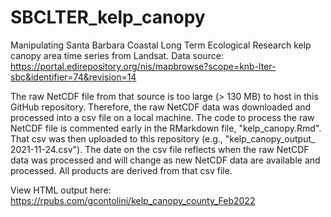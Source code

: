 # SBCLTER_kelp_canopy
Manipulating Santa Barbara Coastal Long Term Ecological Research kelp canopy area time series from Landsat. Data source: https://portal.edirepository.org/nis/mapbrowse?scope=knb-lter-sbc&identifier=74&revision=14

The raw NetCDF file from that source is too large (> 130 MB) to host in this GitHub repository. Therefore, the raw NetCDF data was downloaded and processed into a csv file on a local machine. The code to process the raw NetCDF file is commented early in the RMarkdown file, "kelp_canopy.Rmd". That csv was then uploaded to this repository (e.g., "kelp_canopy_output_ 2021-11-24.csv"). The date on the csv file reflects when the raw NetCDF data was processed and will change as new NetCDF data are available and processed. All products are  derived from that csv file. 

View HTML output here: https://rpubs.com/gcontolini/kelp_canopy_county_Feb2022
